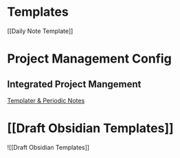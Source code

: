 

# Templates
[[Daily Note Template]]
# Project Management Config
## Integrated Project Mangement
[Templater & Periodic Notes](https://kevinquinn.fun/blog/get-started-with-obsidian-periodic-notes-and-templater/)
# [[Draft Obsidian Templates]]
![[Draft Obsidian Templates]]